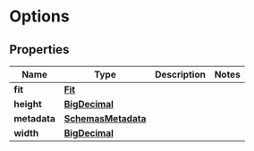 # Options

## Properties
Name | Type | Description | Notes
------------ | ------------- | ------------- | -------------
**fit** | [**Fit**](Fit.md) |  | 
**height** | [**BigDecimal**](BigDecimal.md) |  | 
**metadata** | [**SchemasMetadata**](SchemasMetadata.md) |  | 
**width** | [**BigDecimal**](BigDecimal.md) |  | 
